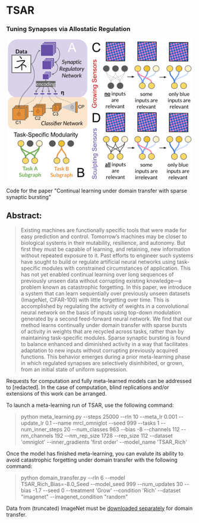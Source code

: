 # TSAR
### Tuning Synapses via Allostatic Regulation

![alt text](Figure_0.png) 

Code for the paper "Continual learning under domain transfer with sparse synaptic bursting"

## Abstract:


> Existing machines are functionally specific tools that were made for easy prediction and control. Tomorrow’s machines may be closer to biological systems in their  mutability, resilience, and autonomy. But first they must be capable of learning, and retaining, new information without repeated exposure to it. Past efforts to engineer such systems have sought to build or regulate artificial neural networks using task-specific modules with constrained circumstances of application. This has not yet enabled continual learning over long sequences of previously unseen data without corrupting existing knowledge—a problem known as catastrophic forgetting. In this paper, we introduce a system that can learn sequentially over previously unseen datasets (ImageNet, CIFAR-100) with little forgetting over time. This is accomplished by regulating the activity of weights in a convolutional neural network on the basis of inputs using top-down modulation generated by a second feed-forward neural network. We find that our method learns continually under domain transfer with sparse bursts of activity in weights that are recycled across tasks, rather than by maintaining task-specific modules. Sparse synaptic bursting is found to balance enhanced and diminished activity in a way that facilitates adaptation to new inputs without corrupting previously acquired functions. This behavior emerges during a prior meta-learning phase in which regulated synapses are selectively disinhibited, or grown, from an initial state of uniform suppression.

Requests for computation and fully meta-learned models can be addressed to [redacted]. In the case of computation, blind replications and/or extensions of this work can be arranged.

To launch a meta-learning run of TSAR, use the following command:

> python meta_learning.py --steps 25000 --rln 10 --meta_lr 0.001 --update_lr 0.1 --name mrcl_omniglot --seed 999 --tasks 1 --num_inner_steps 20 --num_classes 963 --bias -8 --channels 112 --nm_channels 192 --nm_rep_size 1728 --rep_size 112 --dataset 'omniglot' --inner_gradients 'first order' --model_name 'TSAR_Rich'

Once the model has finished meta-learning, you can evalute its ability to avoid catastrophic forgetting under domain transfer with the following command:

> python domain_transfer.py --rln 6 --model TSAR_Rich_Bias=-8.0_Seed --model_seed 999 --num_updates 30 --bias -1.7 --seed 0 --treatment 'Grow' --condition 'Rich' --dataset "imagenet" --imagenet_condition "random"

Data from (truncated) ImageNet must be [downloaded separately](https://github.com/yaoyao-liu/mini-imagenet-tools) for domain transfer.


